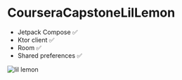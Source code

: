 # CourseraCapstoneLilLemon

* Jetpack Compose ✅
* Ktor client ✅
* Room ✅
* Shared preferences ✅


![lil lemon](https://github.com/AlistairM13/CourseraCapstoneLilLemon/assets/105148183/9370ad6b-f123-4ae8-aa9c-dce31129a6b1)
